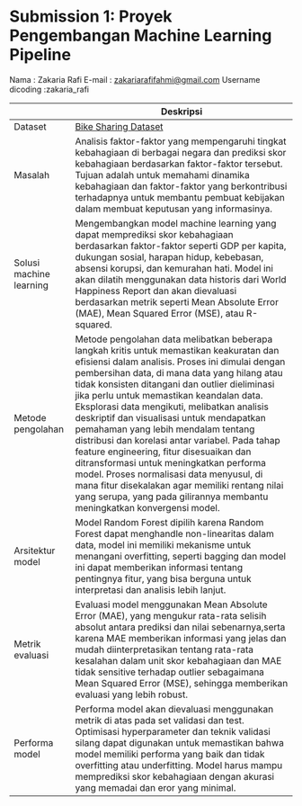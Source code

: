 # Submission 1: Proyek Pengembangan Machine Learning Pipeline
Nama                : Zakaria Rafi
E-mail              : zakariarafifahmi@gmail.com
Username dicoding   :zakaria_rafi

| | Deskripsi |
| ----------- | ----------- |
| Dataset | [Bike Sharing Dataset](https://www.kaggle.com/datasets/lakshmi25npathi/bike-sharing-dataset) |
| Masalah | Analisis faktor-faktor yang mempengaruhi tingkat kebahagiaan di berbagai negara dan prediksi skor kebahagiaan berdasarkan faktor-faktor tersebut. Tujuan adalah untuk memahami dinamika kebahagiaan dan faktor-faktor yang berkontribusi terhadapnya untuk membantu pembuat kebijakan dalam membuat keputusan yang informasinya.|
| Solusi machine learning | Mengembangkan model machine learning yang dapat memprediksi skor kebahagiaan berdasarkan faktor-faktor seperti GDP per kapita, dukungan sosial, harapan hidup, kebebasan, absensi korupsi, dan kemurahan hati. Model ini akan dilatih menggunakan data historis dari World Happiness Report dan akan dievaluasi berdasarkan metrik seperti Mean Absolute Error (MAE), Mean Squared Error (MSE), atau R-squared. |
| Metode pengolahan | Metode pengolahan data melibatkan beberapa langkah kritis untuk memastikan keakuratan dan efisiensi dalam analisis. Proses ini dimulai dengan pembersihan data, di mana data yang hilang atau tidak konsisten ditangani dan outlier dieliminasi jika perlu untuk memastikan keandalan data. Eksplorasi data mengikuti, melibatkan analisis deskriptif dan visualisasi untuk mendapatkan pemahaman yang lebih mendalam tentang distribusi dan korelasi antar variabel. Pada tahap feature engineering, fitur disesuaikan dan ditransformasi untuk meningkatkan performa model. Proses normalisasi data menyusul, di mana fitur disekalakan agar memiliki rentang nilai yang serupa, yang pada gilirannya membantu meningkatkan konvergensi model.  |
| Arsitektur model | Model Random Forest dipilih karena Random Forest dapat menghandle non-linearitas dalam data, model ini memiliki mekanisme untuk menangani overfitting, seperti bagging dan model ini dapat memberikan informasi tentang pentingnya fitur, yang bisa berguna untuk interpretasi dan analisis lebih lanjut. |
| Metrik evaluasi | Evaluasi model menggunakan Mean Absolute Error (MAE), yang mengukur rata-rata selisih absolut antara prediksi dan nilai sebenarnya,serta karena MAE memberikan informasi yang jelas dan mudah diinterpretasikan tentang rata-rata kesalahan dalam unit skor kebahagiaan dan MAE tidak sensitive terhadap outlier sebagaimana Mean Squared Error (MSE), sehingga memberikan evaluasi yang lebih robust. |
| Performa model | Performa model akan dievaluasi menggunakan metrik di atas pada set validasi dan test. Optimisasi hyperparameter dan teknik validasi silang dapat digunakan untuk memastikan bahwa model memiliki performa yang baik dan tidak overfitting atau underfitting. Model harus mampu memprediksi skor kebahagiaan dengan akurasi yang memadai dan eror yang minimal. |